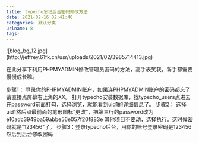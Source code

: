 ```yaml
---
title: typecho忘记后台密码修改方法
date: 2021-02-16 02:41:40
categories: 默认分类
urlname: 8
tags:
---
```

<!--markdown-->![blog_bg_12.jpg](http://jeffrey.61fk.cn/usr/uploads/2021/02/3985714413.jpg)


在此分享下利用PHPMYADMIN修改管理员密码的方法，高手表笑我，新手都需要慢慢成长嘛。

步骤1：
登录你的PHPMYADMIN账户，如果连PHPMYADMIN账户的密码都忘了请直接点屏幕右上角的XX。
打开typecho安装数据库，找typecho_users点进去在password前面打勾，选择浏览，就能看到uid1的详细信息了。
步骤2：
选择uid1然后点最前面的笔形图标“更改”，把第三行的password改为
e10adc3949ba59abbe56e057f20f883e
其他项目不要动，选择执行。这时候密码就是“123456”了。
步骤3：登录typecho后台，用你的帐号登录密码是123456然后到后台修改密码